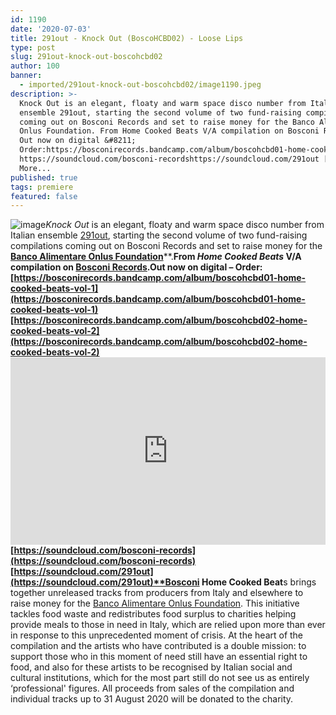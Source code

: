 ```yaml
---
id: 1190
date: '2020-07-03'
title: 291out - Knock Out (BoscoHCBD02) - Loose Lips
type: post
slug: 291out-knock-out-boscohcbd02
author: 100
banner:
  - imported/291out-knock-out-boscohcbd02/image1190.jpeg
description: >-
  Knock Out is an elegant, floaty and warm space disco number from Italian
  ensemble 291out, starting the second volume of two fund-raising compilations
  coming out on Bosconi Records and set to raise money for the Banco Alimentare
  Onlus Foundation. From Home Cooked Beats V/A compilation on Bosconi Records.
  Out now on digital &#8211;
  Order:https://bosconirecords.bandcamp.com/album/boscohcbd01-home-cooked-beats-vol-1https://bosconirecords.bandcamp.com/album/boscohcbd02-home-cooked-beats-vol-2
  https://soundcloud.com/bosconi-recordshttps://soundcloud.com/291out [...]Read
  More...
published: true
tags: premiere
featured: false
---
```

![image](../imported/291out-knock-out-boscohcbd02/image1190.jpeg)_Knock Out_ is an elegant, floaty and warm space disco number from Italian ensemble [291out](https://www.discogs.com/artist/3239107-291out), starting the second volume of two fund-raising compilations coming out on Bosconi Records and set to raise money for the [**Banco Alimentare Onlus Foundation**](https://www.bancoalimentare.it/en)**.**From _Home Cooked Beats_ V/A compilation on [Bosconi Records](https://www.bosconirecords.com/).Out now on digital – Order:  
[](https://bosconirecords.bandcamp.com/album/boscohcbd01-home-cooked-beats-vol-1)[https://bosconirecords.bandcamp.com/album/boscohcbd01-home-cooked-beats-vol-1](https://bosconirecords.bandcamp.com/album/boscohcbd01-home-cooked-beats-vol-1)  
[](https://bosconirecords.bandcamp.com/album/boscohcbd02-home-cooked-beats-vol-2)[https://bosconirecords.bandcamp.com/album/boscohcbd02-home-cooked-beats-vol-2](https://bosconirecords.bandcamp.com/album/boscohcbd02-home-cooked-beats-vol-2)<iframe width='100%' height='300' scrolling='no' frameborder='no' allow='autoplay' src='https://w.soundcloud.com/player/?url=https%3A//api.soundcloud.com/tracks/851407897&color=%23ff5500&auto_play=false&hide_related=true&show_comments=true&show_user=true&show_reposts=false&show_teaser=false'></iframe>[https://soundcloud.com/bosconi-records](https://soundcloud.com/bosconi-records)  
[](https://soundcloud.com/291out)[https://soundcloud.com/291out](https://soundcloud.com/291out)**Bosconi Home Cooked Beat**s brings together unreleased tracks from producers from Italy and elsewhere to raise money for the [Banco Alimentare Onlus Foundation](https://www.bancoalimentare.it/en). This initiative tackles food waste and redistributes food surplus to charities helping provide meals to those in need in Italy, which are relied upon more than ever in response to this unprecedented moment of crisis. At the heart of the compilation and the artists who have contributed is a double mission: to support those who in this moment of need still have an essential right to food, and also for these artists to be recognised by Italian social and cultural institutions, which for the most part still do not see us as entirely ‘professional' figures. All proceeds from sales of the compilation and individual tracks up to 31 August 2020 will be donated to the charity.